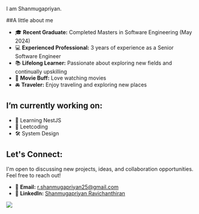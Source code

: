 I am Shanmugapriyan. 

##A little about me

- 🎓 **Recent Graduate:** Completed Masters in Software Engineering (May 2024)
- 💻 **Experienced Professional:** 3 years of experience as a Senior Software Engineer
- 📚 **Lifelong Learner:** Passionate about exploring new fields and continually upskilling
- 🎥 **Movie Buff:** Love watching movies
- 🚘 **Traveler:** Enjoy traveling and exploring new places

## I’m currently working on:

- 📘 Learning NestJS
- 🧩 Leetcoding
- 🛠️ System Design

## Let's Connect:

I'm open to discussing new projects, ideas, and collaboration opportunities. 
Feel free to reach out!

- 📧 **Email:** [r.shanmugapriyan25@gmail.com](mailto:r.shanmugapriyan25@gmail.com)
- 💼 **LinkedIn:** [Shanmugapriyan Ravichanthiran](https://www.linkedin.com/in/shanmugapriyan-r/)


![](https://komarev.com/ghpvc/?username=shanmugapriyan98)
<!--
**shanmugapriyan98/shanmugapriyan98** is a ✨ _special_ ✨ repository because its `README.md` (this file) appears on your GitHub profile.

Here are some ideas to get you started:

- 🔭 I’m currently working on ...
- 🌱 I’m currently learning ...
- 👯 I’m looking to collaborate on ...
- 🤔 I’m looking for help with ...
- 💬 Ask me about ...
- 📫 How to reach me: ...
- 😄 Pronouns: ...
- ⚡ Fun fact: ...
-->
